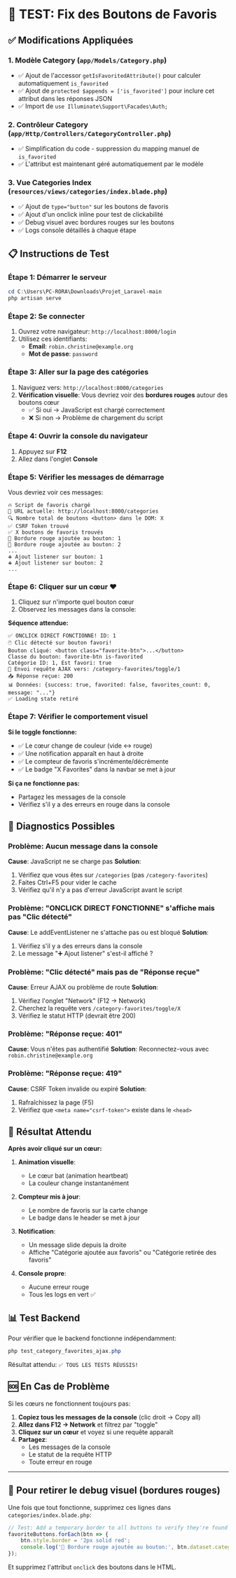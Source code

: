 # 🔧 TEST: Fix des Boutons de Favoris

## ✅ Modifications Appliquées

### 1. **Modèle Category** (`app/Models/Category.php`)
- ✅ Ajout de l'accessor `getIsFavoritedAttribute()` pour calculer automatiquement `is_favorited`
- ✅ Ajout de `protected $appends = ['is_favorited']` pour inclure cet attribut dans les réponses JSON
- ✅ Import de `use Illuminate\Support\Facades\Auth;`

### 2. **Contrôleur Category** (`app/Http/Controllers/CategoryController.php`)
- ✅ Simplification du code - suppression du mapping manuel de `is_favorited`
- ✅ L'attribut est maintenant géré automatiquement par le modèle

### 3. **Vue Categories Index** (`resources/views/categories/index.blade.php`)
- ✅ Ajout de `type="button"` sur les boutons de favoris
- ✅ Ajout d'un onclick inline pour test de clickabilité
- ✅ Debug visuel avec bordures rouges sur les boutons
- ✅ Logs console détaillés à chaque étape

## 📋 Instructions de Test

### Étape 1: Démarrer le serveur
```powershell
cd C:\Users\PC-RORA\Downloads\Projet_Laravel-main
php artisan serve
```

### Étape 2: Se connecter
1. Ouvrez votre navigateur: `http://localhost:8000/login`
2. Utilisez ces identifiants:
   - **Email**: `robin.christine@example.org`
   - **Mot de passe**: `password`

### Étape 3: Aller sur la page des catégories
1. Naviguez vers: `http://localhost:8000/categories`
2. **Vérification visuelle**: Vous devriez voir des **bordures rouges** autour des boutons cœur
   - ✅ Si oui → JavaScript est chargé correctement
   - ❌ Si non → Problème de chargement du script

### Étape 4: Ouvrir la console du navigateur
1. Appuyez sur **F12**
2. Allez dans l'onglet **Console**

### Étape 5: Vérifier les messages de démarrage
Vous devriez voir ces messages:
```
🔥 Script de favoris chargé
📍 URL actuelle: http://localhost:8000/categories
🔍 Nombre total de boutons <button> dans le DOM: X
✅ CSRF Token trouvé
✅ X boutons de favoris trouvés
🎨 Bordure rouge ajoutée au bouton: 1
🎨 Bordure rouge ajoutée au bouton: 2
...
➕ Ajout listener sur bouton: 1
➕ Ajout listener sur bouton: 2
...
```

### Étape 6: Cliquer sur un cœur ❤️
1. Cliquez sur n'importe quel bouton cœur
2. Observez les messages dans la console:

**Séquence attendue:**
```
✅ ONCLICK DIRECT FONCTIONNE! ID: 1
🖱️ Clic détecté sur bouton favori!
Bouton cliqué: <button class="favorite-btn">...</button>
Classe du bouton: favorite-btn is-favorited
Catégorie ID: 1, Est favori: true
📡 Envoi requête AJAX vers: /category-favorites/toggle/1
📥 Réponse reçue: 200
📊 Données: {success: true, favorited: false, favorites_count: 0, message: "..."}
✅ Loading state retiré
```

### Étape 7: Vérifier le comportement visuel

**Si le toggle fonctionne:**
- ✅ Le cœur change de couleur (vide ↔ rouge)
- ✅ Une notification apparaît en haut à droite
- ✅ Le compteur de favoris s'incrémente/décrémente
- ✅ Le badge "X Favorites" dans la navbar se met à jour

**Si ça ne fonctionne pas:**
- Partagez les messages de la console
- Vérifiez s'il y a des erreurs en rouge dans la console

## 🐛 Diagnostics Possibles

### Problème: Aucun message dans la console
**Cause**: JavaScript ne se charge pas
**Solution**: 
1. Vérifiez que vous êtes sur `/categories` (pas `/category-favorites`)
2. Faites Ctrl+F5 pour vider le cache
3. Vérifiez qu'il n'y a pas d'erreur JavaScript avant le script

### Problème: "ONCLICK DIRECT FONCTIONNE" s'affiche mais pas "Clic détecté"
**Cause**: Le addEventListener ne s'attache pas ou est bloqué
**Solution**:
1. Vérifiez s'il y a des erreurs dans la console
2. Le message "➕ Ajout listener" s'est-il affiché ?

### Problème: "Clic détecté" mais pas de "Réponse reçue"
**Cause**: Erreur AJAX ou problème de route
**Solution**:
1. Vérifiez l'onglet "Network" (F12 → Network)
2. Cherchez la requête vers `/category-favorites/toggle/X`
3. Vérifiez le statut HTTP (devrait être 200)

### Problème: "Réponse reçue: 401"
**Cause**: Vous n'êtes pas authentifié
**Solution**: Reconnectez-vous avec `robin.christine@example.org`

### Problème: "Réponse reçue: 419"
**Cause**: CSRF Token invalide ou expiré
**Solution**: 
1. Rafraîchissez la page (F5)
2. Vérifiez que `<meta name="csrf-token">` existe dans le `<head>`

## 🎯 Résultat Attendu

**Après avoir cliqué sur un cœur:**

1. **Animation visuelle**:
   - Le cœur bat (animation heartbeat)
   - La couleur change instantanément

2. **Compteur mis à jour**:
   - Le nombre de favoris sur la carte change
   - Le badge dans le header se met à jour

3. **Notification**:
   - Un message slide depuis la droite
   - Affiche "Catégorie ajoutée aux favoris" ou "Catégorie retirée des favoris"

4. **Console propre**:
   - Aucune erreur rouge
   - Tous les logs en vert ✅

## 📊 Test Backend

Pour vérifier que le backend fonctionne indépendamment:
```powershell
php test_category_favorites_ajax.php
```

Résultat attendu: `✅ TOUS LES TESTS RÉUSSIS!`

## 🆘 En Cas de Problème

Si les cœurs ne fonctionnent toujours pas:

1. **Copiez tous les messages de la console** (clic droit → Copy all)
2. **Allez dans F12 → Network** et filtrez par "toggle"
3. **Cliquez sur un cœur** et voyez si une requête apparaît
4. **Partagez**:
   - Les messages de la console
   - Le statut de la requête HTTP
   - Toute erreur en rouge

---

## 🎨 Pour retirer le debug visuel (bordures rouges)

Une fois que tout fonctionne, supprimez ces lignes dans `categories/index.blade.php`:
```javascript
// Test: Add a temporary border to all buttons to verify they're found
favoriteButtons.forEach(btn => {
    btn.style.border = '2px solid red';
    console.log('🎨 Bordure rouge ajoutée au bouton:', btn.dataset.categoryId);
});
```

Et supprimez l'attribut `onclick` des boutons dans le HTML.

